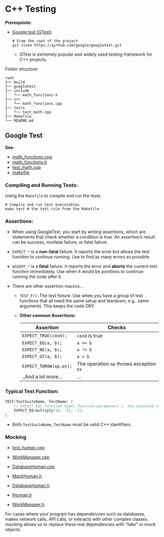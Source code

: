 # C++ Testing

**Prerequisite:**

- [Google test (GTest)](https://github.com/google/googletest/tree/main#)

    ```shell
    # From the root of the project
    git clone https://github.com/google/googletest.git
    ```

  - GTest is extremely popular and widely used testing framework for C++ projects.

*Folder structure:*

    root
    ├── build
    ├── googletest
    ├── include
    │   └── math_functions.h
    ├── src
    │   └── math_functions.cpp
    ├── tests
    │   └── test_math.cpp
    ├── Makefile
    └── README.md

## Google Test

**See:**
- [math_functions.cpp](src/math_functions.cpp)
- [math_functions.h](include/math_functions.h)
- [test_math.cpp](tests/test_math.cpp)
- [makefile](makefile)

### Compiling and Running Tests:

Using the `Makefile` to compile and run the tests.

```shell
# Compile and run test executables
make test # the test rule from the Makefile
```


### Assertions:

- When using GoogleTest, you start by writing assertions, which are statements that check whether a condition is true. An assertion’s result can be success, nonfatal failure, or fatal failure.

- `EXPECT_*` is a **non-fatal** failure. It reports the error but allows the test function to continue running. Use to find as many errors as possible.
- `ASSERT_*` is a **fatal** failure. It reports the error and **aborts** the current test function immediately. Use when it would be pointless to continue running the code after it.
  
- There are other assertion macros...

  - `TEST_F()`: The test fixture. Use when you have a group of test functions that all need the same setup and teardown, e.g,. same arguments. This keeps the code DRY.

  - **Other common Assertions:**

    | Assertion             | Checks                                     |
    | --------------------- | ------------------------------------------ |
    | `EXPECT_TRUE(cond);`  | `cond` is true                             |
    | `EXPECT_EQ(a, b);`    | `a == b`                                   |
    | `EXPECT_NE(a, b);`    | `a != b`                                   |
    | `EXPECT_GT(a, b);`    | `a > b`                                    |
    | `EXPECT_THROW(op,ex);`| The operation `op` throws exception `ex`   |
    | ..And a lot more... | ...   |


### Typical Test Function:

```C++
TEST(TestSuiteName, TestName) {
    // EXPECT_EQ( function_name( function_parameters ), the expected result);
    EXPECT_EQ(multiply(10, -1), -1);
}
```

- Both `TestSuiteName`, `TestName` must be valid C++ identifiers.

### Mocking

- [test_human.cpp](tests/test_human.cpp)
- [WorkManager.cpp](src/WorkManager.cpp)
- [DatabaseHuman.cpp](src/DatabaseHuman.cpp)


- [MockHuman.h](include/MockHuman.h)
- [DatabaseHuman.h](include/DatabaseHuman.h)
- [IHuman.h](include/IHuman.h)
- [WorkManager.h](include/WorkManager.h)

For cases where your program has dependencies such as databases, makes network calls, API calls, or interacts with other complex classes. mocking allows us to replace these real dependencies with "fake" or mock objects.



